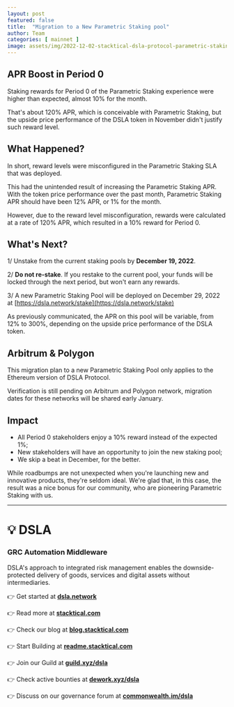 ```yaml
---
layout: post
featured: false
title:  "Migration to a New Parametric Staking pool"
author: Team
categories: [ mainnet ]
image: assets/img/2022-12-02-stacktical-dsla-protocol-parametric-staking-post-mortem-blockchain-cryptocurrency-fintech-legaltech-insurtech-itsm-slm-sla-defi-nft.jpg
---
```


## APR Boost in Period 0

Staking rewards for Period 0 of the Parametric Staking experience were higher than expected, almost 10% for the month. 

That's about 120% APR, which is conceivable with Parametric Staking, but the upside price performance of the DSLA token in November didn't justify such reward level. 

## What Happened?

In short, reward levels were misconfigured in the Parametric Staking SLA that was deployed.

This had the unintended result of increasing the Parametric Staking APR. With the token price performance over the past month, Parametric Staking APR should have been 12% APR, or 1% for the month. 

However, due to the reward level misconfiguration, rewards were calculated at a rate of 120% APR, which resulted in a 10% reward for Period 0.

## What's Next?

1/ Unstake from the current staking pools by **December 19, 2022**.

2/ **Do not re-stake**. If you restake to the current pool, your funds will be locked through the next period, but won't earn any rewards.

3/ A new Parametric Staking Pool will be deployed on December 29, 2022 at [https://dsla.network/stake](https://dsla.network/stake)

As previously communicated, the APR on this pool will be variable, from 12% to 300%, depending on the upside price performance of the DSLA token.

## Arbitrum & Polygon

This migration plan to a new Parametric Staking Pool only applies to the Ethereum version of DSLA Protocol.

Verification is still pending on Arbitrum and Polygon network, migration dates for these networks will be shared early January.

## Impact

* All Period 0 stakeholders enjoy a 10% reward instead of the expected 1%;
* New stakeholders will have an opportunity to join the new staking pool;
* We skip a beat in December, for the better.

While roadbumps are not unexpected when you're launching new and innovative products, they're seldom ideal. We're glad that, in this case, the result was a nice bonus for our community, who are pioneering Parametric Staking with us.

---

# 💡 DSLA

### GRC Automation Middleware

DSLA's approach to integrated risk management enables the downside-protected delivery of goods, services and digital assets without intermediaries.

👉 Get started at **[dsla.network](https://dsla.network)** 

👉 Read more at [**stacktical.com**](https://stacktical.com)

👉 Check our blog at [**blog.stacktical.com**](https://blog.stacktical.com)

👉 Start Building at [**readme.stacktical.com**](https://readme.stacktical.com/developer-guide/)

👉 Join our Guild at [**guild.xyz/dsla**](https://guild.xyz/dsla)

👉 Check active bounties at [**dework.xyz/dsla**](https://dework.xyz/dsla)

👉 Discuss on our governance forum at [**commonwealth.im/dsla**](https://commonwealth.im/dsla)